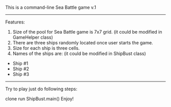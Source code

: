 This is a command-line Sea Battle game v.1

***************************************
Features:
1. Size of the pool for Sea Battle game is 7x7 grid. (it could be modified in GameHelper class)
2. There are three ships randomly located once user starts the game.
3. Size for each ship is three cells.
4. Names of the ships are: (it could be modified in ShipBust class)
- Ship #1
- Ship #2
- Ship #3

***************************************

Try to play just do following steps:

clone
run ShipBust.main()
Enjoy!
